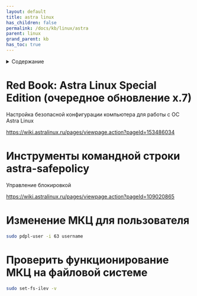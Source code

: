 ```yaml
---
layout: default
title: astra linux
has_children: false
permalink: /docs/kb/linux/astra
parent: linux
grand_parent: kb
has_toc: true
---
```

<details close markdown="block">
  <summary>
    Содержание
  </summary>
  {: .text-delta }
1. TOC
{:toc}
</details>

# Red Book: Astra Linux Special Edition (очередное обновление x.7)
Настройка безопасной конфигурации компьютера для работы с ОС Astra Linux

<https://wiki.astralinux.ru/pages/viewpage.action?pageId=153486034>

# Инструменты командной строки astra-safepolicy
Управление блокировкой

<https://wiki.astralinux.ru/pages/viewpage.action?pageId=109020865>

# Изменение МКЦ для пользователя
```bash
sudo pdpl-user -i 63 username
```
# Проверить функционирование МКЦ на файловой системе
```bash
sudo set-fs-ilev -v
```
